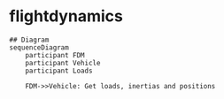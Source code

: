 # flightdynamics

```mermaid
## Diagram
sequenceDiagram
    participant FDM
    participant Vehicle 
    participant Loads 
	
	FDM->>Vehicle: Get loads, inertias and positions
```
